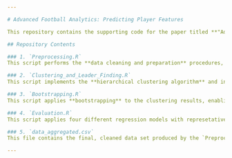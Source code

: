 ```yaml
---

# Advanced Football Analytics: Predicting Player Features

This repository contains the supporting code for the paper titled **"Advanced Football Analytics; Predicting Player Features through Hierarchical Clustering and Representative Feature Selection"**. The code is written entirely in **R** and reflects the methodologies described in the paper.

## Repository Contents

### 1. `Preprocessing.R`
This script performs the **data cleaning and preparation** procedures, as detailed in the paper. It processes raw football player statistics, transforming them into a format suitable for subsequent analysis.

### 2. `Clustering_and_Leader_Finding.R`
This script implements the **hierarchical clustering algorithm** and includes the function used to identify **leaders (representative features)** of the clusters, following the methodology presented in the paper.

### 3. `Bootstrapping.R`
This script applies **bootstrapping** to the clustering results, enabling an evaluation of the **stability** of the clustering outcomes when subject to data perturbations.

### 4. `Evaluation.R`
This script applies four different regression models with represetatives as input and remaining features as output to predict the remaining variables.

### 5. `data_aggregated.csv`
This file contains the final, cleaned data set produced by the `Preprocessing.R` script, which is subsequently used in the next analyses.

---
```


